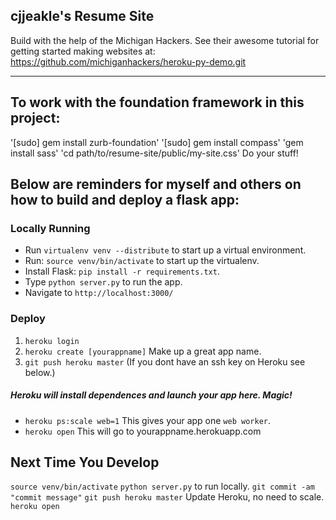 ## cjjeakle's Resume Site

Build with the help of the Michigan Hackers.
See their awesome tutorial for getting started making websites at: 
https://github.com/michiganhackers/heroku-py-demo.git

----
## To work with the foundation framework in this project:
'[sudo] gem install zurb-foundation'
'[sudo] gem install compass'
'gem install sass'
'cd path/to/resume-site/public/my-site.css'
Do your stuff!


## Below are reminders for myself and others on how to build and deploy a flask app:

### Locally Running
- Run `virtualenv venv --distribute` to start up a virtual environment. 
- Run: `source venv/bin/activate` to start up the virtualenv.
- Install Flask: `pip install -r requirements.txt`.
- Type `python server.py` to run the app.
- Navigate to `http://localhost:3000/`

### Deploy

1. `heroku login`
2. `heroku create [yourappname]` Make up a great app name.
3. `git push heroku master` (If you dont have an ssh key on Heroku see below.)

##### Heroku will install dependences and launch your app here. Magic!

- `heroku ps:scale web=1` This gives your app one `web worker`.
- `heroku open` This will go to yourappname.herokuapp.com

## Next Time You Develop

`source venv/bin/activate`
`python server.py` to run locally.
`git commit -am "commit message"`
`git push heroku master` Update Heroku, no need to scale.
`heroku open`
